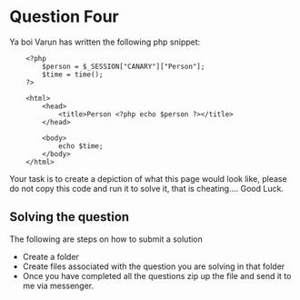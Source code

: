 # Question Four

Ya boi Varun has written the following php snippet:

```
    <?php
        $person = $_SESSION["CANARY"]["Person"];
        $time = time();
    ?>

    <html>
        <head>
            <title>Person <?php echo $person ?></title>
        </head>

        <body>
            echo $time;
        </body>
    </html>
```

Your task is to create a depiction of what this page would look like, please do not copy this code and run it to solve it, that is cheating....
Good Luck.


## Solving the question

The following are steps on how to submit a solution
 - Create a folder
 - Create files associated with the question you are solving in that folder
 - Once you have completed all the questions zip up the file and send it to me via messenger. 
